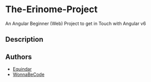 # The-Erinome-Project
An Angular Beginner (Web) Project to get in Touch with Angular v6

## Description

## Authors
* [Equindar](https://github.com/Equindar)
* [WonnaBeCode](https://github.com/WonnaBeCode)
